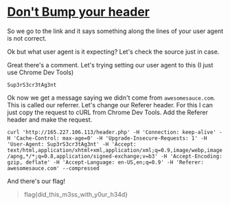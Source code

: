 # [Don't Bump your header](https://ctflearn.com/problems/109)

So we go to the link and it says something along the lines of your user agent is not correct.

Ok but what user agent is it expecting? Let's check the source just in case.

Great there's a comment. Let's trying setting our user agent to this (I just use Chrome 
Dev Tools)

`Sup3rS3cr3tAg3nt`

Ok now we get a message saying we didn't come from `awesomesauce.com`. This is called our 
referrer. Let's change our Referer header. For this I can just copy the request to cURL from 
Chrome Dev Tools. Add the Referer header and make the request.

`curl 'http://165.227.106.113/header.php' -H 'Connection: keep-alive' -H 'Cache-Control: max-age=0' -H 'Upgrade-Insecure-Requests: 1' -H 'User-Agent: Sup3rS3cr3tAg3nt' -H 'Accept: text/html,application/xhtml+xml,application/xml;q=0.9,image/webp,image/apng,*/*;q=0.8,application/signed-exchange;v=b3' -H 'Accept-Encoding: gzip, deflate' -H 'Accept-Language: en-US,en;q=0.9' -H 'Referer: awesomesauce.com' --compressed`

And there's our flag!

> flag{did_this_m3ss_with_y0ur_h34d}
